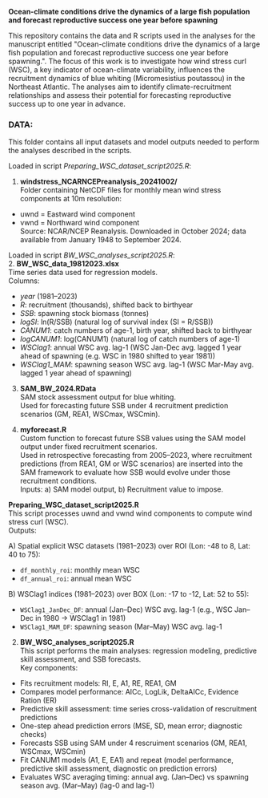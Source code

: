 **Ocean-climate conditions drive the dynamics of a large fish population and forecast reproductive success one year before spawning**

This repository contains the data and R scripts used in the analyses for the manuscript entitled "Ocean-climate conditions drive the dynamics of a large fish population and forecast reproductive success one year before spawning.". The focus of this work is to investigate how wind stress curl (WSC), a key indicator of ocean-climate variability, influences the recruitment dynamics of blue whiting (Micromesistius poutassou) in the Northeast Atlantic. The analyses aim to identify climate-recruitment relationships and assess their potential for forecasting reproductive success up to one year in advance.

### DATA:
This folder contains all input datasets and model outputs needed to perform the analyses described in the scripts. 

Loaded in script _Preparing_WSC_dataset_script2025.R_:  
1. **windstress_NCARNCEPreanalysis_20241002/**  
Folder containing NetCDF files for monthly mean wind stress components at 10m resolution:
- uwnd = Eastward wind component
- vwnd = Northward wind component  
Source: NCAR/NCEP Reanalysis. Downloaded in October 2024; data available from January 1948 to September 2024.    


Loaded in script _BW_WSC_analyses_script2025.R_:   
2. **BW_WSC_data_19812023.xlsx**  
Time series data used for regression models.  
Columns:
- _year_ (1981–2023)
- _R_: recruitment (thousands), shifted back to birthyear
- _SSB_: spawning stock biomass (tonnes)
- _logSI_: ln(R/SSB) (natural log of survival index (SI = R/SSB))
- _CANUM1_: catch numbers of age-1, birth year, shifted back to birthyear
- _logCANUM1_: log(CANUM1) (natural log of catch numbers of age-1)
- _WSClag1_: annual WSC avg. lag-1 (WSC Jan-Dec avg. lagged 1 year ahead of spawning (e.g. WSC in 1980 shifted to year 1981))
- _WSClag1_MAM_: spawning season WSC avg. lag-1 (WSC Mar-May avg. lagged 1 year ahead of spawning)

3. **SAM_BW_2024.RData**  
SAM stock assessment output for blue whiting.   
Used for forecasting future SSB under 4 recruitment prediction scenarios (GM, REA1, WSCmax, WSCmin).

4. **myforecast.R**  
Custom function to forecast future SSB values using the SAM model output under fixed recruitment scenarios.  
Used in retrospective forecasting from 2005–2023, where recruitment predictions (from REA1, GM or WSC scenarios) are inserted into the SAM framework to evaluate how SSB would evolve under those recruitment conditions.  
Inputs: a) SAM model output, b) Recruitment value to impose.  

**Preparing_WSC_dataset_script2025.R**  
This script processes uwnd and vwnd wind components to compute wind stress curl (WSC).  
Outputs:

A) Spatial explicit WSC datasets (1981–2023) over ROI (Lon: -48 to 8, Lat: 40 to 75):  
- `df_monthly_roi`: monthly mean WSC  
- `df_annual_roi`: annual mean WSC  

B) WSClag1 indices (1981–2023) over BOX (Lon: -17 to -12, Lat: 52 to 55):  
- `WSClag1_JanDec_DF`: annual (Jan–Dec) WSC avg. lag-1 (e.g., WSC Jan–Dec in 1980 → WSClag1 in 1981)  
- `WSClag1_MAM_DF`: spawning season (Mar–May) WSC avg. lag-1
 

2) **BW_WSC_analyses_script2025.R**  
This script performs the main analyses: regression modeling, predictive skill assessment, and SSB forecasts.  
Key components:  
- Fits recruitment models: RI, E, A1, RE, REA1, GM
- Compares model performance: AICc, LogLik, DeltaAICc, Evidence Ration (ER)
- Predictive skill assessment: time series cross-validation of rescruitment predictions
- One-step ahead prediction errors (MSE, SD, mean error; diagnostic checks)
- Forecasts SSB using SAM under 4 rescruiment scenarios (GM, REA1, WSCmax, WSCmin)
- Fit CANUM1 models (A1, E, EA1) and repeat (model performance, predictive skill assessment, diagnostic on prediction errors)
- Evaluates WSC averaging timing: annual avg. (Jan–Dec) vs spawning season avg. (Mar–May) (lag-0 and lag-1)
